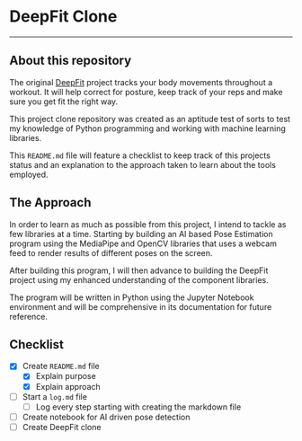 # DeepFit Clone

---

## About this repository
The original [DeepFit](https://github.com/namanarora42/DeepFit) project tracks your body movements throughout a workout. It will help correct for posture, keep track of your reps and make sure you get fit the right way. 

This project clone repository was created as an aptitude test of sorts to test my knowledge of Python programming and working with machine learning libraries.

This `README.md` file will feature a checklist to keep track of this projects status and an explanation to the approach taken to learn about the tools employed.

## The Approach
In order to learn as much as possible from this project, I intend to tackle as few libraries at a time. Starting by building an AI based Pose Estimation program using the MediaPipe and OpenCV libraries that uses a webcam feed to render results of different poses on the screen. 

After building this program, I will then advance to building the DeepFit project using my enhanced understanding of the component libraries. 

The program will be written in Python using the Jupyter Notebook  environment and will be comprehensive in its documentation for future reference.  

## Checklist
- [X] Create `README.md` file
  - [X] Explain purpose
  - [X] Explain approach
- [ ] Start a `log.md` file
  - [ ] Log every step starting with creating the markdown file
- [ ] Create notebook for AI driven pose detection
- [ ] Create DeepFit clone